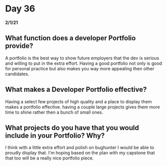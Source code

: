 # Day 36
__2/1/21__

## What function does a developer Portfolio provide?
A portfolio is the best way to show future employers that the dev is serious and willing to put in the extra effort. Having a good portfolio not only is good for personal practice but also makes you way more appealing then other candidates. 
## What makes a Developer Portfolio effective?
Having a select few projects of high quality and a place to display them makes a portfolio effective. having a couple large projects gives them more time to shine rather then a bunch of small ones. 
## What projects do you have that you would include in your Portfolio? Why?
I think with a little extra effort and polish on bughunter I would be able to proudly display that. I'm hoping based on the plan with my capstone that that too will be a really nice portfolio piece. 